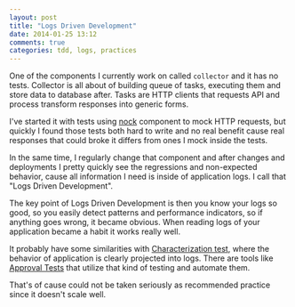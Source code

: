 ```yaml
---
layout: post
title: "Logs Driven Development"
date: 2014-01-25 13:12
comments: true
categories: tdd, logs, practices
---
```


One of the components I currently work on called `collector` and it has no tests. Collector is all about of building queue of tasks, executing them and store data to database after. Tasks are HTTP clients that requests API and process transform responses into generic forms.

I've started it with tests using [nock](https://github.com/pgte/nock) component to mock HTTP requests, but quickly I found those tests both hard to write and no real benefit cause real responses that could broke it differs from ones I mock inside the tests.

In the same time, I regularly change that component and after changes and deployments I pretty quickly see the regressions and non-expected behavior, cause all information I need is inside of application logs. I call that "Logs Driven Development".

<!-- More -->

The key point of Logs Driven Development is then you know your logs so good, so you easily detect patterns and performance indicators, so if anything goes wrong, it became obvious. When reading logs of your application became a habit it works really well.

It probably have some similarities with [Characterization test](http://en.wikipedia.org/wiki/Characterization_test), where the behavior of application is clearly projected into logs. There are tools like [Approval Tests](http://approvaltests.sourceforge.net/) that utilize that kind of testing and automate them.

That's of cause could not be taken seriously as recommended practice since it doesn't scale well.

